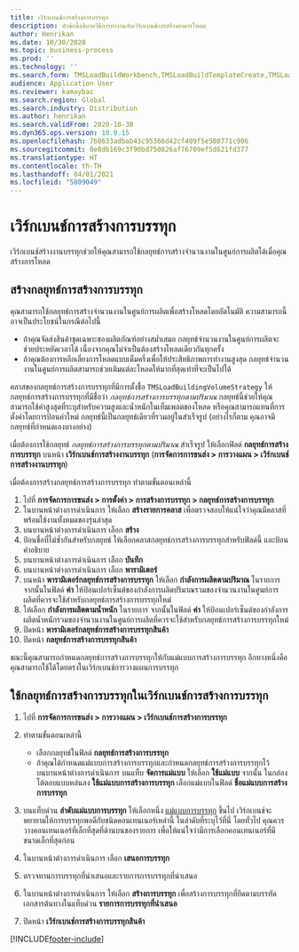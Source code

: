 ```yaml
---
title: เวิร์กเบนช์การสร้างการบรรทุก
description: หัวข้อนี้อธิบายวิธีการทำงานกับเวิร์กเบนช์การสร้างอาคารโหลด
author: Henrikan
ms.date: 10/30/2020
ms.topic: business-process
ms.prod: ''
ms.technology: ''
ms.search.form: TMSLoadBuildWorkbench,TMSLoadBuildTemplateCreate,TMSLoadBuildStrategy,TMSLoadBuildTemplateApply
audience: Application User
ms.reviewer: kamaybac
ms.search.region: Global
ms.search.industry: Distribution
ms.author: henrikan
ms.search.validFrom: 2020-10-30
ms.dyn365.ops.version: 10.0.15
ms.openlocfilehash: 7b8633adbab43c95366d42cf409f5e508771c906
ms.sourcegitcommit: 0e8db169c3f90bd750826af76709ef5d621fd377
ms.translationtype: HT
ms.contentlocale: th-TH
ms.lasthandoff: 04/01/2021
ms.locfileid: "5809049"
---
```

# <a name="load-building-workbench"></a>เวิร์กเบนช์การสร้างการบรรทุก

เวิร์กเบนช์สร้างงานบรรทุกช่วยให้คุณสามารถใช้กลยุทธ์การสร้างจำนวนงานในศูนย์การผลิตได้เมื่อคุณสร้างการโหลด

## <a name="create-a-load-building-strategy"></a>สร้างกลยุทธ์การสร้างการบรรทุก

คุณสามารถใช้กลยุทธ์การสร้างจำนวนงานในศูนย์การผลิตเพื่อสร้างโหลดโดยอัตโนมัติ ความสามารถนี้อาจเป็นประโยชน์ในกรณีต่อไปนี้

- ถ้าคุณจัดส่งสินค้าชุดเฉพาะของผลิตภัณฑ์อย่างสม่ำเสมอ กลยุทธ์จำนวนงานในศูนย์การผลิตจะช่วยประหยัดเวลาได้ เนื่องจากคุณไม่จำเป็นต้องสร้างโหลดเดียวกันทุกครั้ง
- ถ้าคุณต้องการหลีกเลี่ยงการโหลดแบบเต็มครึ่งเพื่อให้ประสิทธิภาพการทำงานสูงสุด กลยุทธ์จำนวนงานในศูนย์การผลิตสามารถช่วยเติมแต่ละโหลดให้มากที่สุดเท่าที่จะเป็นไปได้

คลาสของกลยุทธ์การสร้างการบรรทุกที่มีการตั้งชื่อ `TMSLoadBuildingVolumeStrategy` ให้กลยุทธ์การสร้างการบรรทุกที่มีชื่อว่า  *กลยุทธ์การสร้างการบรรทุกตามปริมาณ* กลยุทธ์นี้ช่วยให้คุณสามารถใช้ค่าสูงสุดที่ระบุสำหรับความสูงและน้ำหนักในเท็มเพลตของโหลด หรือคุณสามารถแทนที่การตั้งค่าโดยการป้อนค่าใหม่ กลยุทธ์นี้เป็นกลยุทธ์เดียวที่รวมอยู่ในสำเร็จรูป (อย่างไรก็ตาม คุณอาจมีกลยุทธ์ที่กำหนดเองบางอย่าง)

เมื่อต้องการใช้กลยุทธ์ *กลยุทธ์การสร้างการบรรทุกตามปริมาณ* สำเร็จรูป ให้เลือกฟิลด์ **กลยุทธ์การสร้างการบรรทุก** บนหน้า **เวิร์กเบนช์การสร้างงานบรรทุก** (**การจัดการการขนส่ง &gt; การวางแผน &gt; เวิร์กเบนช์การสร้างงานบรรทุก**)

เมื่อต้องการสร้างกลยุทธ์การสร้างการบรรทุก ทำตามขั้นตอนเหล่านี้

1. ไปที่ **การจัดการการขนส่ง &gt; การตั้งค่า &gt; การสร้างการบรรทุก &gt; กลยุทธ์การสร้างการบรรทุก**
1. ในบานหน้าต่างการดำเนินการ ให้เลือก **สร้างรายการคลาส** เพื่อตรวจสอบให้แน่ใจว่าคุณมีคลาสที่พร้อมใช้งานทั้งหมดของรุ่นล่าสุด
1. บนบานหน้าต่างการดำเนินการ เลือก **สร้าง**
1. ป้อนชื่อที่ไม่ซ้ำกันสำหรับกลยุทธ์ ให้เลือกคลาสกลยุทธ์การสร้างการบรรทุกสำหรับฟิลด์นี้ และป้อนคำอธิบาย
1. บนบานหน้าต่างการดำเนินการ เลือก **บันทึก**
1. บนบานหน้าต่างการดำเนินการ เลือก **พารามิเตอร์**
1. บนหน้า **พารามิเตอร์กลยุทธ์การสร้างการบรรทุก** ให้เลือก **กำลังการผลิตตามปริมาณ** ในรายการ จากนั้นในฟิลด์ **ค่า** ให้ป้อนเปอร์เซ็นต์ของกำลังการผลิตปริมาณรวมของจำนวนงานในศูนย์การผลิตที่ควรจะใช้สำหรับกลยุทธ์การสร้างการบรรทุกใหม่
1. ให้เลือก **กำลังการผลิตตามน้ำหนัก** ในรายการ จากนั้นในฟิลด์ **ค่า** ให้ป้อนเปอร์เซ็นต์ของกำลังการผลิตน้ำหนักรวมของจำนวนงานในศูนย์การผลิตที่ควรจะใช้สำหรับกลยุทธ์การสร้างการบรรทุกใหม่
1. ปิดหน้า **พารามิเตอร์กลยุทธ์การสร้างการบรรทุกสินค้า**
1. ปิดหน้า **กลยุทธ์การสร้างการบรรทุกสินค้า**

ขณะนี้คุณสามารถกำหนดกลยุทธ์การสร้างการบรรทุกให้กับแม่แบบการสร้างการบรรทุก อีกทางหนึ่งคือ คุณสามารถใช้ได้โดยตรงในเวิร์กเบนช์การวางแผนการบรรทุก

## <a name="use-a-load-building-strategy-in-the-load-building-workbench"></a>ใช้กลยุทธ์การสร้างการบรรทุกในเวิร์กเบนช์การสร้างการบรรทุก

1. ไปที่ **การจัดการการขนส่ง &gt; การวางแผน &gt; เวิร์กเบนช์การสร้างการบรรทุก**
1. ทำตามขั้นตอนเหล่านี้

    - เลือกกลยุทธ์ในฟิลด์ **กลยุทธ์การสร้างการบรรทุก**
    - ถ้าคุณได้กำหนดแม่แบบการสร้างการบรรทุกและกำหนดกลยุทธ์การสร้างการบรรทุกไว้ บนบานหน้าต่างการดำเนินการ บนแท็บ **จัดการแม่แบบ** ให้เลือก **ใช้แม่แบบ** จากนั้น ในกล่องโต้ตอบแบบหล่นลง **ใช้แม่แบบการสร้างการบรรทุก** เลือกแม่แบบในฟิลด์ **ชื่อแม่แบบการสร้างการบรรทุก**

1. บนแท็บด่วน **ลำดับแม่แบบการบรรทุก** ให้เลือกหนึ่ง [แม่แบบการบรรทุก](load-template.md) ขึ้นไป เวิร์กเบนช์จะพยายามให้การบรรทุกพอดีกับชนิดคอนเทนเนอร์เหล่านี้ ในลำดับที่ระบุไว้ที่นี่ โดยทั่วไป คุณควรวางคอนเทนเนอร์ที่เล็กที่สุดที่ด้านบนของรายการ เพื่อให้แน่ใจว่ามีการเลือกคอนเทนเนอร์ที่มีขนาดเล็กที่สุดก่อน
1. ในบานหน้าต่างการดำเนินการ เลือก **เสนอการบรรทุก**
1. ตรวจทานการบรรทุกที่นำเสนอและรายการการบรรทุกที่นำเสนอ
1. ในบานหน้าต่างการดำเนินการ ให้เลือก **สร้างการบรรทุก** เพื่อสร้างการบรรทุกที่ยึดตามบรรทัดเอกสารต้นทางในแท็บด่วน **รายการการบรรทุกที่นำเสนอ**
1. ปิดหน้า **เวิร์กเบนช์การสร้างการบรรทุกสินค้า**


[!INCLUDE[footer-include](../../../includes/footer-banner.md)]